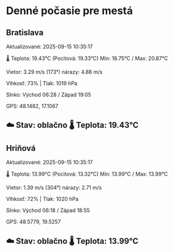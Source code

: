 ﻿# Denné počasie pre mestá

## Bratislava
Aktualizované: 2025-09-15 10:35:17

🌡️ Teplota: 19.43°C 
(Pocitová: 19.33°C)
Min: 18.75°C / Max: 20.87°C

Vietor: 3.29 m/s    (173°) 
nárazy: 4.88 m/s

Vlhkosť: 73% | Tlak: 1019 hPa

Slnko: Východ 06:28 / Západ 19:05

GPS: 48.1482, 17.1067

☁️ Stav: oblačno        🌡️ Teplota: 19.43°C
---

## Hriňová
Aktualizované: 2025-09-15 10:35:17

🌡️ Teplota: 13.99°C 
(Pocitová: 13.32°C)
Min: 13.99°C / Max: 13.99°C

Vietor: 1.39 m/s (304°)
nárazy: 2.71 m/s

Vlhkosť: 72% | Tlak: 1020 hPa

Slnko: Východ 06:18 / Západ 18:55

GPS: 48.5779, 19.5257

☁️ Stav: oblačno        🌡️ Teplota: 13.99°C
---
